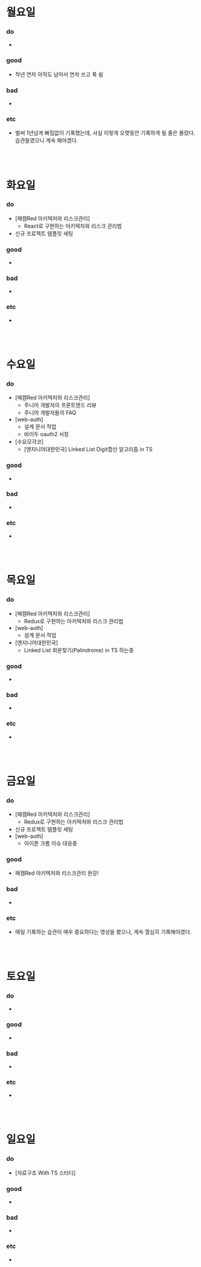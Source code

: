 # 월요일 
### do
- 

### good
- 작년 연차 아직도 남아서 연차 쓰고 푹 쉼 

### bad
- 

### etc
- 벌써 1년넘게 빠짐없이 기록했는데, 사실 이렇게 오랫동안 기록하게 될 줄은 몰랐다. 습관들였으니 계속 해야겠다.

<br /><br />

# 화요일
### do
- [패캠Red 아키텍처와 리스크관리]
  - React로 구현하는 아키텍처와 리스크 관리법
- 신규 프로젝트 템플릿 세팅

### good
-

### bad
-

### etc
-

<br /><br />

# 수요일
### do
- [패캠Red 아키텍처와 리스크관리]
  - 주니어 개발자의 프론트엔드 리뷰
  - 주니어 개발자들의 FAQ
- [web-auth]
  - 설계 문서 작업
  - 바이두 oauth2 서칭
- [수요모각코]
  - [엔지니어대한민국] Linked List Digit합산 알고리즘 in TS

### good
-

### bad
-

### etc
-

<br /><br />

# 목요일 
### do
- [패캠Red 아키텍처와 리스크관리]
  - Redux로 구현하는 아키텍처와 리스크 관리법
- [web-auth]
  - 설계 문서 작업
- [엔지니어대한민국] 
  - Linked List 회문찾기(Palindrome) in TS 하는중

### good
- 

### bad
-

### etc
- 

<br /><br />

# 금요일
### do
- [패캠Red 아키텍처와 리스크관리]
  - Redux로 구현하는 아키텍처와 리스크 관리법
- 신규 프로젝트 템플릿 세팅
- [web-auth]
  - 아이폰 크롬 이슈 대응중

### good
- 패캠Red 아키텍처와 리스크관리 완강!

### bad
-

### etc
- 매일 기록하는 습관이 매우 중요하다는 영상을 봤으니, 계속 열심히 기록해야겠다.

<br /><br />

# 토요일 
### do
-

### good
-
 
### bad
-

### etc
-

<br /><br />

# 일요일
### do
- [자료구조 With TS 스터디]

### good
-

### bad
- 

### etc
-

<br /><br />
